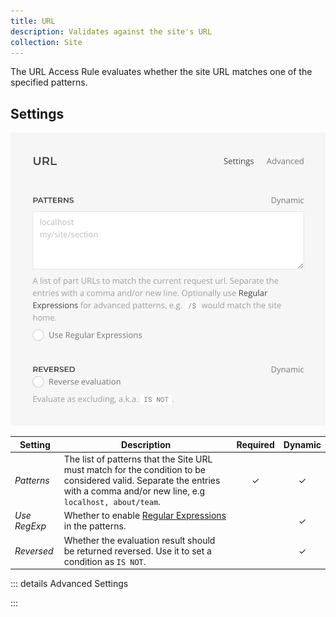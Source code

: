 ```yaml
---
title: URL
description: Validates against the site's URL
collection: Site
---
```


<!--@include: ./_partials/intro-->

The URL Access Rule evaluates whether the site URL matches one of the specified patterns.

## Settings

![URL Access Rule](../assets/rules/rule-url.webp)

| Setting | Description | Required | Dynamic |
| --- | --- | :---: | :---: |
| *Patterns* | The list of patterns that the Site URL must match for the condition to be considered valid. Separate the entries with a comma and/or new line, e.g `localhost, about/team`. | &#x2713; | &#x2713; |
| *Use RegExp* | Whether to enable [Regular Expressions](https://regex101.com) in the patterns. | | &#x2713; |
| *Reversed* | Whether the evaluation result should be returned reversed. Use it to set a condition as `IS NOT`. | | &#x2713; |

::: details Advanced Settings

<!--@include: ./_partials/advanced-settings-->

:::
